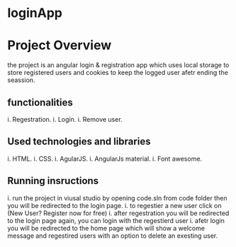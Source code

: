 # loginApp

# Project Overview

the project is an angular login & registration app which uses local storage to store registered users and cookies to keep the logged user afetr ending the seassion.

## functionalities
i. Regestration.
i. Login.
i. Remove user.

## Used technologies and libraries
i. HTML.
i. CSS.
i. AgularJS.
i. AngularJs material.
i. Font awesome.


## Running insructions
i. run the project in viusal studio by opening code.sln from code folder then you will be redirected to the login page.
i. to regestier a new user click on (New User? Register now for free)
i. after regestration you will be redirected to the login page again, you can login with the regestierd user
i. afetr login you will be redirected to the home page which will show a welcome message and regestired users with an option to delete an exesting user.
